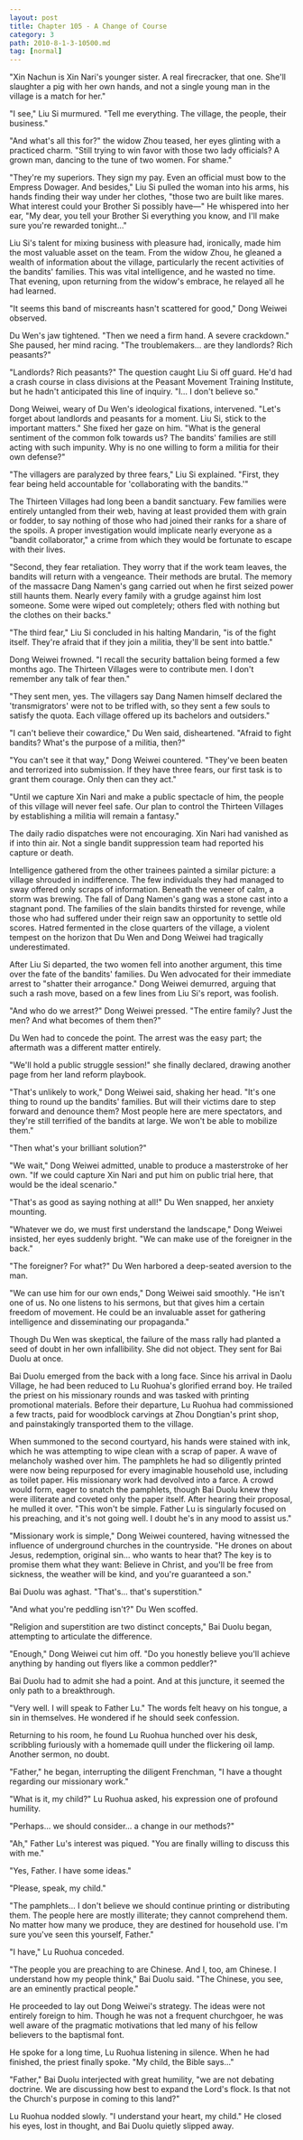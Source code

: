 ```yaml
---
layout: post
title: Chapter 105 - A Change of Course
category: 3
path: 2010-8-1-3-10500.md
tag: [normal]
---
```


"Xin Nachun is Xin Nari's younger sister. A real firecracker, that one. She'll slaughter a pig with her own hands, and not a single young man in the village is a match for her."

"I see," Liu Si murmured. "Tell me everything. The village, the people, their business."

"And what's all this for?" the widow Zhou teased, her eyes glinting with a practiced charm. "Still trying to win favor with those two lady officials? A grown man, dancing to the tune of two women. For shame."

"They're my superiors. They sign my pay. Even an official must bow to the Empress Dowager. And besides," Liu Si pulled the woman into his arms, his hands finding their way under her clothes, "those two are built like mares. What interest could your Brother Si possibly have—" He whispered into her ear, "My dear, you tell your Brother Si everything you know, and I'll make sure you're rewarded tonight..."

Liu Si's talent for mixing business with pleasure had, ironically, made him the most valuable asset on the team. From the widow Zhou, he gleaned a wealth of information about the village, particularly the recent activities of the bandits' families. This was vital intelligence, and he wasted no time. That evening, upon returning from the widow's embrace, he relayed all he had learned.

"It seems this band of miscreants hasn't scattered for good," Dong Weiwei observed.

Du Wen's jaw tightened. "Then we need a firm hand. A severe crackdown." She paused, her mind racing. "The troublemakers... are they landlords? Rich peasants?"

"Landlords? Rich peasants?" The question caught Liu Si off guard. He'd had a crash course in class divisions at the Peasant Movement Training Institute, but he hadn't anticipated this line of inquiry. "I... I don't believe so."

Dong Weiwei, weary of Du Wen's ideological fixations, intervened. "Let's forget about landlords and peasants for a moment. Liu Si, stick to the important matters." She fixed her gaze on him. "What is the general sentiment of the common folk towards us? The bandits' families are still acting with such impunity. Why is no one willing to form a militia for their own defense?"

"The villagers are paralyzed by three fears," Liu Si explained. "First, they fear being held accountable for 'collaborating with the bandits.'"

The Thirteen Villages had long been a bandit sanctuary. Few families were entirely untangled from their web, having at least provided them with grain or fodder, to say nothing of those who had joined their ranks for a share of the spoils. A proper investigation would implicate nearly everyone as a "bandit collaborator," a crime from which they would be fortunate to escape with their lives.

"Second, they fear retaliation. They worry that if the work team leaves, the bandits will return with a vengeance. Their methods are brutal. The memory of the massacre Dang Namen's gang carried out when he first seized power still haunts them. Nearly every family with a grudge against him lost someone. Some were wiped out completely; others fled with nothing but the clothes on their backs."

"The third fear," Liu Si concluded in his halting Mandarin, "is of the fight itself. They're afraid that if they join a militia, they'll be sent into battle."

Dong Weiwei frowned. "I recall the security battalion being formed a few months ago. The Thirteen Villages were to contribute men. I don't remember any talk of fear then."

"They sent men, yes. The villagers say Dang Namen himself declared the 'transmigrators' were not to be trifled with, so they sent a few souls to satisfy the quota. Each village offered up its bachelors and outsiders."

"I can't believe their cowardice," Du Wen said, disheartened. "Afraid to fight bandits? What's the purpose of a militia, then?"

"You can't see it that way," Dong Weiwei countered. "They've been beaten and terrorized into submission. If they have three fears, our first task is to grant them courage. Only then can they act."

"Until we capture Xin Nari and make a public spectacle of him, the people of this village will never feel safe. Our plan to control the Thirteen Villages by establishing a militia will remain a fantasy."

The daily radio dispatches were not encouraging. Xin Nari had vanished as if into thin air. Not a single bandit suppression team had reported his capture or death.

Intelligence gathered from the other trainees painted a similar picture: a village shrouded in indifference. The few individuals they had managed to sway offered only scraps of information. Beneath the veneer of calm, a storm was brewing. The fall of Dang Namen's gang was a stone cast into a stagnant pond. The families of the slain bandits thirsted for revenge, while those who had suffered under their reign saw an opportunity to settle old scores. Hatred fermented in the close quarters of the village, a violent tempest on the horizon that Du Wen and Dong Weiwei had tragically underestimated.

After Liu Si departed, the two women fell into another argument, this time over the fate of the bandits' families. Du Wen advocated for their immediate arrest to "shatter their arrogance." Dong Weiwei demurred, arguing that such a rash move, based on a few lines from Liu Si's report, was foolish.

"And who do we arrest?" Dong Weiwei pressed. "The entire family? Just the men? And what becomes of them then?"

Du Wen had to concede the point. The arrest was the easy part; the aftermath was a different matter entirely.

"We'll hold a public struggle session!" she finally declared, drawing another page from her land reform playbook.

"That's unlikely to work," Dong Weiwei said, shaking her head. "It's one thing to round up the bandits' families. But will their victims dare to step forward and denounce them? Most people here are mere spectators, and they're still terrified of the bandits at large. We won't be able to mobilize them."

"Then what's your brilliant solution?"

"We wait," Dong Weiwei admitted, unable to produce a masterstroke of her own. "If we could capture Xin Nari and put him on public trial here, that would be the ideal scenario."

"That's as good as saying nothing at all!" Du Wen snapped, her anxiety mounting.

"Whatever we do, we must first understand the landscape," Dong Weiwei insisted, her eyes suddenly bright. "We can make use of the foreigner in the back."

"The foreigner? For what?" Du Wen harbored a deep-seated aversion to the man.

"We can use him for our own ends," Dong Weiwei said smoothly. "He isn't one of us. No one listens to his sermons, but that gives him a certain freedom of movement. He could be an invaluable asset for gathering intelligence and disseminating our propaganda."

Though Du Wen was skeptical, the failure of the mass rally had planted a seed of doubt in her own infallibility. She did not object. They sent for Bai Duolu at once.

Bai Duolu emerged from the back with a long face. Since his arrival in Daolu Village, he had been reduced to Lu Ruohua's glorified errand boy. He trailed the priest on his missionary rounds and was tasked with printing promotional materials. Before their departure, Lu Ruohua had commissioned a few tracts, paid for woodblock carvings at Zhou Dongtian's print shop, and painstakingly transported them to the village.

When summoned to the second courtyard, his hands were stained with ink, which he was attempting to wipe clean with a scrap of paper. A wave of melancholy washed over him. The pamphlets he had so diligently printed were now being repurposed for every imaginable household use, including as toilet paper. His missionary work had devolved into a farce. A crowd would form, eager to snatch the pamphlets, though Bai Duolu knew they were illiterate and coveted only the paper itself. After hearing their proposal, he mulled it over. "This won't be simple. Father Lu is singularly focused on his preaching, and it's not going well. I doubt he's in any mood to assist us."

"Missionary work is simple," Dong Weiwei countered, having witnessed the influence of underground churches in the countryside. "He drones on about Jesus, redemption, original sin... who wants to hear that? The key is to promise them what they want: Believe in Christ, and you'll be free from sickness, the weather will be kind, and you're guaranteed a son."

Bai Duolu was aghast. "That's... that's superstition."

"And what you're peddling isn't?" Du Wen scoffed.

"Religion and superstition are two distinct concepts," Bai Duolu began, attempting to articulate the difference.

"Enough," Dong Weiwei cut him off. "Do you honestly believe you'll achieve anything by handing out flyers like a common peddler?"

Bai Duolu had to admit she had a point. And at this juncture, it seemed the only path to a breakthrough.

"Very well. I will speak to Father Lu." The words felt heavy on his tongue, a sin in themselves. He wondered if he should seek confession.

Returning to his room, he found Lu Ruohua hunched over his desk, scribbling furiously with a homemade quill under the flickering oil lamp. Another sermon, no doubt.

"Father," he began, interrupting the diligent Frenchman, "I have a thought regarding our missionary work."

"What is it, my child?" Lu Ruohua asked, his expression one of profound humility.

"Perhaps... we should consider... a change in our methods?"

"Ah," Father Lu's interest was piqued. "You are finally willing to discuss this with me."

"Yes, Father. I have some ideas."

"Please, speak, my child."

"The pamphlets... I don't believe we should continue printing or distributing them. The people here are mostly illiterate; they cannot comprehend them. No matter how many we produce, they are destined for household use. I'm sure you've seen this yourself, Father."

"I have," Lu Ruohua conceded.

"The people you are preaching to are Chinese. And I, too, am Chinese. I understand how my people think," Bai Duolu said. "The Chinese, you see, are an eminently practical people."

He proceeded to lay out Dong Weiwei's strategy. The ideas were not entirely foreign to him. Though he was not a frequent churchgoer, he was well aware of the pragmatic motivations that led many of his fellow believers to the baptismal font.

He spoke for a long time, Lu Ruohua listening in silence. When he had finished, the priest finally spoke. "My child, the Bible says..."

"Father," Bai Duolu interjected with great humility, "we are not debating doctrine. We are discussing how best to expand the Lord's flock. Is that not the Church's purpose in coming to this land?"

Lu Ruohua nodded slowly. "I understand your heart, my child." He closed his eyes, lost in thought, and Bai Duolu quietly slipped away.